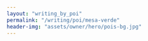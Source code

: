 ```yaml
---
layout: "writing_by_poi"
permalink: "/writing/poi/mesa-verde"
header-img: "assets/owner/hero/pois-bg.jpg"
---
```

